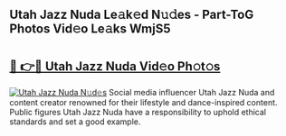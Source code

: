 ## Utah Jazz Nuda Le𝚊k𝚎d N𝚞𝚍es - Part-ToG Photos Vid𝚎o Le𝚊ks WmjS5

# <h2><a href="http://fbf44f3.evod.top/?m=Utah+Jazz+Nuda">🔗 👉🔴 Utah Jazz Nuda Vid𝚎o Ph𝚘t𝚘s</a></h2>

[![Utah Jazz Nuda N𝚞d𝚎s](https://i.imgur.com/8V9OHl7.gif)](http://fbf44f3.evod.top/?m=Utah+Jazz+Nuda)
Social media influencer Utah Jazz Nuda and content creator renowned for their lifestyle and dance-inspired content. Public figures Utah Jazz Nuda have a responsibility to uphold ethical standards and set a good example. 
